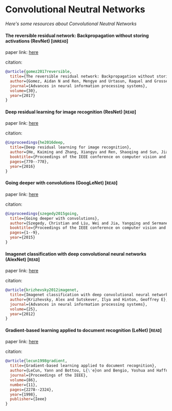 # Convolutional Neutral Networks
*Here's some resources about Convolutional Neutral Networks*


#### The reversible residual network: Backpropagation without storing activations (RevNet) [`UNREAD`]

paper link: [here](https://proceedings.neurips.cc/paper_files/paper/2017/file/f9be311e65d81a9ad8150a60844bb94c-Paper.pdf)

citation: 
```bibtex
@article{gomez2017reversible,
  title={The reversible residual network: Backpropagation without storing activations},
  author={Gomez, Aidan N and Ren, Mengye and Urtasun, Raquel and Grosse, Roger B},
  journal={Advances in neural information processing systems},
  volume={30},
  year={2017}
}
```
    


#### Deep residual learning for image recognition (ResNet) [`READ`]

paper link: [here](https://openaccess.thecvf.com/content_cvpr_2016/papers/He_Deep_Residual_Learning_CVPR_2016_paper.pdf)

citation: 
```bibtex
@inproceedings{he2016deep,
  title={Deep residual learning for image recognition},
  author={He, Kaiming and Zhang, Xiangyu and Ren, Shaoqing and Sun, Jian},
  booktitle={Proceedings of the IEEE conference on computer vision and pattern recognition},
  pages={770--778},
  year={2016}
}
```
    


#### Going deeper with convolutions (GoogLeNet) [`READ`]

paper link: [here](https://www.cv-foundation.org/openaccess/content_cvpr_2015/papers/Szegedy_Going_Deeper_With_2015_CVPR_paper.pdf)

citation: 
```bibtex
@inproceedings{szegedy2015going,
  title={Going deeper with convolutions},
  author={Szegedy, Christian and Liu, Wei and Jia, Yangqing and Sermanet, Pierre and Reed, Scott and Anguelov, Dragomir and Erhan, Dumitru and Vanhoucke, Vincent and Rabinovich, Andrew},
  booktitle={Proceedings of the IEEE conference on computer vision and pattern recognition},
  pages={1--9},
  year={2015}
}
```
    

#### Imagenet classification with deep convolutional neural networks (AlexNet) [`READ`]

paper link: [here](https://proceedings.neurips.cc/paper/2012/file/c399862d3b9d6b76c8436e924a68c45b-Paper.pdf)

citation: 
```bibtex
@article{krizhevsky2012imagenet,
  title={Imagenet classification with deep convolutional neural networks},
  author={Krizhevsky, Alex and Sutskever, Ilya and Hinton, Geoffrey E},
  journal={Advances in neural information processing systems},
  volume={25},
  year={2012}
}
```
    

#### Gradient-based learning applied to document recognition (LeNet) [`READ`]

paper link: [here](https://hal.science/hal-03926082/document)

citation: 
```bibtex
@article{lecun1998gradient,
  title={Gradient-based learning applied to document recognition},
  author={LeCun, Yann and Bottou, L{\'e}on and Bengio, Yoshua and Haffner, Patrick},
  journal={Proceedings of the IEEE},
  volume={86},
  number={11},
  pages={2278--2324},
  year={1998},
  publisher={Ieee}
}
```
    